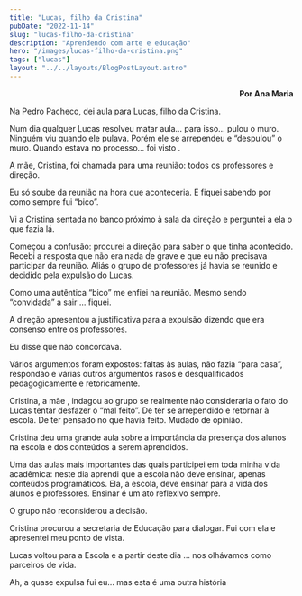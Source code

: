 ```yaml
---
title: "Lucas, filho da Cristina"
pubDate: "2022-11-14"
slug: "lucas-filho-da-cristina"
description: "Aprendendo com arte e educação"
hero: "/images/lucas-filho-da-cristina.png"
tags: ["lucas"]
layout: "../../layouts/BlogPostLayout.astro"
---
```


<p style='text-align: right;'> <strong> Por Ana Maria </strong> </p>

Na Pedro Pacheco, dei aula para Lucas, filho da Cristina.

Num dia qualquer Lucas resolveu matar aula… para isso… pulou o muro. Ninguém viu quando ele pulava. Porém ele se arrependeu e “despulou” o muro. Quando estava no processo… foi visto .

A mãe, Cristina, foi chamada para uma reunião: todos os professores e direção.

Eu só soube da reunião na hora que aconteceria. E fiquei sabendo por como sempre fui “bico”. 

Vi a Cristina sentada no banco próximo à sala da direção e perguntei a ela o que fazia lá.

Começou a confusão: procurei a direção para saber o que tinha acontecido. Recebi a resposta que não era nada de grave e que eu não precisava participar da reunião. Aliás o grupo de professores já havia se reunido e decidido pela expulsão do Lucas.

Como uma autêntica “bico” me enfiei na reunião. Mesmo sendo “convidada” a sair … fiquei.

A direção apresentou a justificativa para a expulsão dizendo que era consenso entre os professores.

Eu disse que não concordava.

Vários argumentos foram expostos: faltas às aulas, não fazia “para casa”, respondão e várias outros argumentos rasos e desqualificados pedagogicamente e retoricamente.

Cristina, a mãe , indagou ao grupo se realmente não consideraria o fato do Lucas tentar desfazer o “mal feito”. De ter se arrependido e retornar à escola. De ter pensado no que havia feito. Mudado de opinião.

Cristina deu uma grande aula sobre a importância da presença dos alunos na escola e dos conteúdos a serem aprendidos.

Uma das aulas mais importantes das quais participei em toda minha vida acadêmica: neste dia aprendi que a escola não deve ensinar, apenas conteúdos programáticos. Ela, a escola, deve ensinar para a vida dos alunos e professores. Ensinar é um ato reflexivo sempre.

O grupo não reconsiderou a decisão. 

Cristina procurou a secretaria de Educação para dialogar. Fui com ela e apresentei meu ponto de vista.

Lucas voltou para a Escola e a partir  deste dia … nos olhávamos como parceiros de vida.

Ah, a quase expulsa fui eu… mas esta é uma outra história
